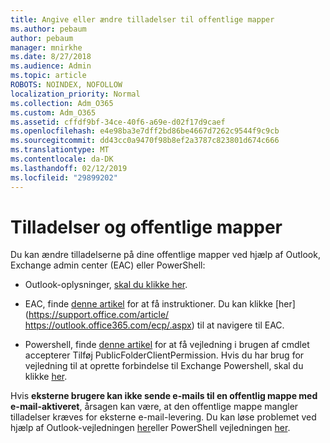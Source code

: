 ```yaml
---
title: Angive eller ændre tilladelser til offentlige mapper
ms.author: pebaum
author: pebaum
manager: mnirkhe
ms.date: 8/27/2018
ms.audience: Admin
ms.topic: article
ROBOTS: NOINDEX, NOFOLLOW
localization_priority: Normal
ms.collection: Adm_O365
ms.custom: Adm_O365
ms.assetid: cffdf9bf-34ce-40f6-a69e-d02f17d9caef
ms.openlocfilehash: e4e98ba3e7dff2bd86be4667d7262c9544f9c9cb
ms.sourcegitcommit: dd43cc0a9470f98b8ef2a3787c823801d674c666
ms.translationtype: MT
ms.contentlocale: da-DK
ms.lasthandoff: 02/12/2019
ms.locfileid: "29899202"
---
```

# <a name="permissions-and-public-folders"></a>Tilladelser og offentlige mapper

Du kan ændre tilladelserne på dine offentlige mapper ved hjælp af Outlook, Exchange admin center (EAC) eller PowerShell:
  
- Outlook-oplysninger, [skal du klikke her](https://support.office.com/article/Set-or-change-permissions-for-a-public-folder-b2e0440c-7873-48ec-9ff2-b1a20b723005.aspx).
    
- EAC, finde [denne artikel](https://technet.microsoft.com/library/jj651147%28v=exchg.150%29.aspx.aspx#Anchor_1) for at få instruktioner. Du kan klikke [her](https://support.office.com/article/ https://outlook.office365.com/ecp/.aspx) til at navigere til EAC. 
    
- Powershell, finde [denne artikel](https://technet.microsoft.com/library/bb124743%28v=exchg.160%29.aspx.aspx) for at få vejledning i brugen af cmdlet accepterer Tilføj PublicFolderClientPermission. Hvis du har brug for vejledning til at oprette forbindelse til Exchange Powershell, skal du klikke [her](https://technet.microsoft.com/library/jj984289%28v=exchg.160%29.aspx.aspx).
    
Hvis **eksterne brugere kan ikke sende e-mails til en offentlig mappe med e-mail-aktiveret**, årsagen kan være, at den offentlige mappe mangler tilladelser kræves for eksterne e-mail-levering. Du kan løse problemet ved hjælp af Outlook-vejledningen [her](https://technet.microsoft.com/library/aa997560%28v=exchg.150%29.aspx.aspx#Anchor_1)eller PowerShell vejledningen [her](https://support.microsoft.com/help/2984402/-5.7.1-smtp-550-5.7.1-resolver.rst.authrequired-nondelivery-report-when-external-users-try-to-send-mail-to-mail-enabled-public-folders-in-office-365.aspx).
  

